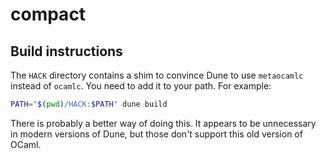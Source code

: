 # compact

## Build instructions
The `HACK` directory contains a shim to convince Dune to use `metaocamlc` instead of `ocamlc`.
You need to add it to your path. For example:

```bash
PATH="$(pwd)/HACK:$PATH" dune build
```

There is probably a better way of doing this.
It appears to be unnecessary in modern versions of Dune, but those don't support this old version of OCaml.

